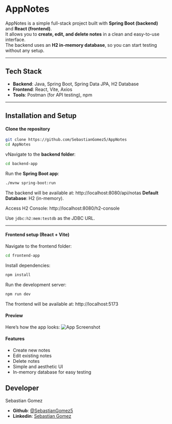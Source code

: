 # AppNotes

AppNotes is a simple full-stack project built with **Spring Boot (backend)** and **React (frontend)**.  
It allows you to **create, edit, and delete notes** in a clean and easy-to-use interface.  
The backend uses an **H2 in-memory database**, so you can start testing without any setup.

---

## Tech Stack
- **Backend**: Java, Spring Boot, Spring Data JPA, H2 Database
- **Frontend**: React, Vite, Axios
- **Tools**: Postman (for API testing), npm

---

##  Installation and Setup

#### Clone the repository
```bash
git clone https://github.com/SebastianGomez5/AppNotes
cd AppNotes
```
vNavigate to the **backend folder**:
```bash
cd backend-app
```
Run the **Spring Boot app**:
```bash
./mvnw spring-boot:run
```
The backend will be available at: http://localhost:8080/api/notas
**Default Database**: H2 (in-memory).

Access H2 Console: http://localhost:8080/h2-console

Use `jdbc:h2:mem:testdb` as the JDBC URL.


---

#### Frontend setup (React + Vite)
Navigate to the frontend folder:
```bash
cd frontend-app
```
Install dependencies:
```bash
npm install
```
Run the development server:
```bash
npm run dev
```
The frontend will be available at: http://localhost:5173

#### Preview
Here’s how the app looks:
![App Screenshot](https://i.ibb.co/N6JdG2PY/Captura-de-pantalla-2025-09-18-122515.jpg)

#### Features
- Create new notes
- Edit existing notes
- Delete notes
- Simple and aesthetic UI
- In-memory database for easy testing

## Developer
Sebastian Gomez
- **Github**: [@SebastianGomez5](https://github.com/SebastianGomez5)
- **Linkedin**: [Sebastian Gomez](https://www.linkedin.com/in/sebastian-g%C3%B3mez-885814337/)
